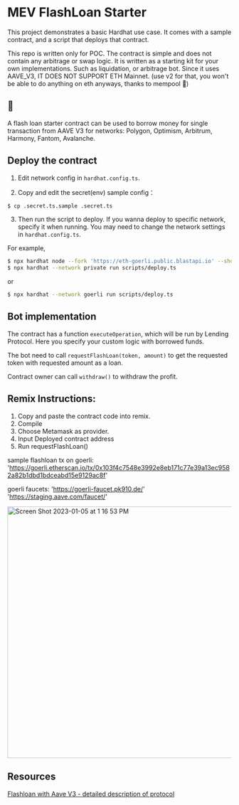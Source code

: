# MEV FlashLoan Starter

This project demonstrates a basic Hardhat use case. It comes with a sample contract, and a script that deploys that contract.

This repo is written only for POC. The contract is simple and does not contain any arbitrage or swap logic. It is written as a starting kit for your own implementations. Such as liquidation, or arbitrage bot. Since it uses AAVE_V3, IT DOES NOT SUPPORT ETH Mainnet. 
(use v2 for that, you won't be able to do anything on eth anyways, thanks to mempool 🥪)


## :love_hotel:
A flash loan starter contract can be used to borrow money for single transaction from AAVE V3 for networks:
Polygon, Optimism, Arbitrum, Harmony, Fantom, Avalanche.

## Deploy the contract
1. Edit network config in `hardhat.config.ts`.

2. Copy and edit the secret(env) sample config：

```bash
$ cp .secret.ts.sample .secret.ts
```

3. Then run the script to deploy.  If you wanna deploy to specific network, specify it when running. You may need to change the network settings in `hardhat.config.ts`.


For example,

```bash
$ npx hardhat node --fork 'https://eth-goerli.public.blastapi.io' --show-stack-traces
$ npx hardhat --network private run scripts/deploy.ts
```
or 
```bash
$ npx hardhat --network goerli run scripts/deploy.ts
```

## Bot implementation

The contract has a function `executeOperation`, which will be run by Lending Protocol. Here you specify your custom logic with borrowed funds.

The bot need to call `requestFlashLoan(token, amount)` to get the requested token with requested amount as a loan.

Contract owner can call `withdraw()` to withdraw the profit.

## Remix Instructions:

1. Copy and paste the contract code into remix.
2. Compile
3. Choose Metamask as provider.
4. Input Deployed contract address
5. Run requestFlashLoan()



sample flashloan tx on goerli:
'https://goerli.etherscan.io/tx/0x103f4c7548e3992e8eb171c77e39a13ec9582a82b1dbd1bdceabd15e9129ac8f'

goerli faucets:
'https://goerli-faucet.pk910.de/'
'https://staging.aave.com/faucet/'

<img width="566" alt="Screen Shot 2023-01-05 at 1 16 53 PM" src="https://user-images.githubusercontent.com/113230343/210883514-8231d0c7-d6f3-4614-b024-077f69f8add1.png">

## Resources

[Flashloan with Aave V3 - detailed description of protocol](https://link.medium.com/lHRUvcryYqb)
